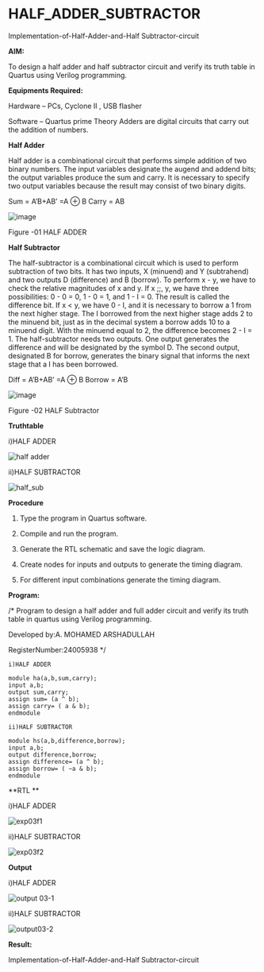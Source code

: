# HALF_ADDER_SUBTRACTOR

Implementation-of-Half-Adder-and-Half Subtractor-circuit

**AIM:**

To design a half adder and half subtractor circuit and verify its truth table in Quartus using Verilog programming.

**Equipments Required:**

Hardware – PCs, Cyclone II , USB flasher 

Software – Quartus prime Theory Adders are digital circuits that carry out the addition of numbers.

**Half Adder**

Half adder is a combinational circuit that performs simple addition of two binary numbers. The input variables designate the augend and addend bits; the output variables produce the sum and carry. It is necessary to specify two output variables because the result may consist of two binary digits.

Sum = A’B+AB’ =A ⊕ B Carry = AB

![image](https://github.com/naavaneetha/HALF_ADDER_SUBTRACTOR/assets/154305477/bd4a0b2c-cdbc-4184-ab08-81578f121e1f)

Figure -01 HALF ADDER

**Half Subtractor**

The half-subtractor is a combinational circuit which is used to perform subtraction of two bits. It has two inputs, X (minuend) and Y (subtrahend) and two outputs D (difference) and B (borrow). To perform x - y, we have to check the relative magnitudes of x and y. If x ;;, y, we have three possibilities: 0 - 0 = 0, 1 - 0 = 1, and 1 - I = 0. The result is called the difference bit. If x < y, we have 0 - I, and it is necessary to borrow a 1 from the next higher stage. The I borrowed from the next higher stage adds 2 to the minuend bit, just as in the decimal system a borrow adds 10 to a minuend digit. With the minuend equal to 2, the difference becomes 2 - I = 1. The half-subtractor needs two outputs. One output generates the difference and will be designated by the symbol D. The second output, designated B for borrow, generates the binary signal that informs the next stage that a I has been borrowed. 

Diff = A’B+AB’ =A ⊕ B
Borrow = A’B

 ![image](https://github.com/naavaneetha/HALF_ADDER_SUBTRACTOR/assets/154305477/d76b099c-513f-4e7c-843a-e2fd028a531a)

Figure -02 HALF Subtractor

**Truthtable**


i)HALF ADDER

![half adder](https://github.com/user-attachments/assets/d4346e23-c7c4-4a73-b995-92d22f8644d5)


ii)HALF SUBTRACTOR

![half_sub](https://github.com/user-attachments/assets/5cd57818-4d60-4948-986b-b02f1ed6fc03)

**Procedure**

1.	Type the program in Quartus software.

2.	Compile and run the program.

3.	Generate the RTL schematic and save the logic diagram.

4.	Create nodes for inputs and outputs to generate the timing diagram.

5.	For different input combinations generate the timing diagram.


**Program:**

/* Program to design a half adder and full adder circuit and verify its truth table in quartus using Verilog programming.

Developed by:A. MOHAMED ARSHADULLAH 

RegisterNumber:24005938
*/
```
i)HALF ADDER

module ha(a,b,sum,carry);
input a,b;
output sum,carry;
assign sum= (a ^ b);
assign carry= ( a & b);
endmodule

ii)HALF SUBTRACTOR

module hs(a,b,difference,borrow);
input a,b;
output difference,borrow;
assign difference= (a ^ b);
assign borrow= ( ~a & b);
endmodule

```

**RTL **


i)HALF ADDER


![exp03f1](https://github.com/user-attachments/assets/00d6a93c-9f3d-454e-a591-871c70fd049c)


ii)HALF SUBTRACTOR


![exp03f2](https://github.com/user-attachments/assets/649192ce-5443-4410-9555-6b4dd3e4ad71)

**Output**

i)HALF ADDER


![output 03-1](https://github.com/user-attachments/assets/6d396c6c-7247-4db4-bd58-bdec0996c570)


ii)HALF SUBTRACTOR


![output03-2](https://github.com/user-attachments/assets/a5c5abbd-3faa-456f-aa01-dddc0f745457)

**Result:**

Implementation-of-Half-Adder-and-Half Subtractor-circuit
